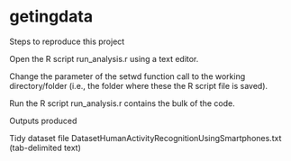 # getingdata

Steps to reproduce this project

Open the R script run_analysis.r using a text editor.

Change the parameter of the setwd function call to the working directory/folder (i.e., the folder where these the R script file is saved).

Run the R script run_analysis.r contains the bulk of the code.

Outputs produced

Tidy dataset file DatasetHumanActivityRecognitionUsingSmartphones.txt (tab-delimited text)
